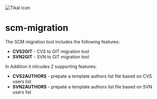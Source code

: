 ![Tikal icon](http://tikalk.com/sites/all/themes/sasson/tikal/logo.png)
# scm-migration
The SCM migration tool includes the following features:

* **CVS2GIT** - CVS to GIT migration tool
* **SVN2GIT** - SVN to GIT migration tool

In Addition it inlcudes 2 supporting features:

* **CVS2AUTHORS** - prepate a template authors list file based on CVS users list
* **SVN2AUTHORS** - prepate a template authors list file based on SVN users list

